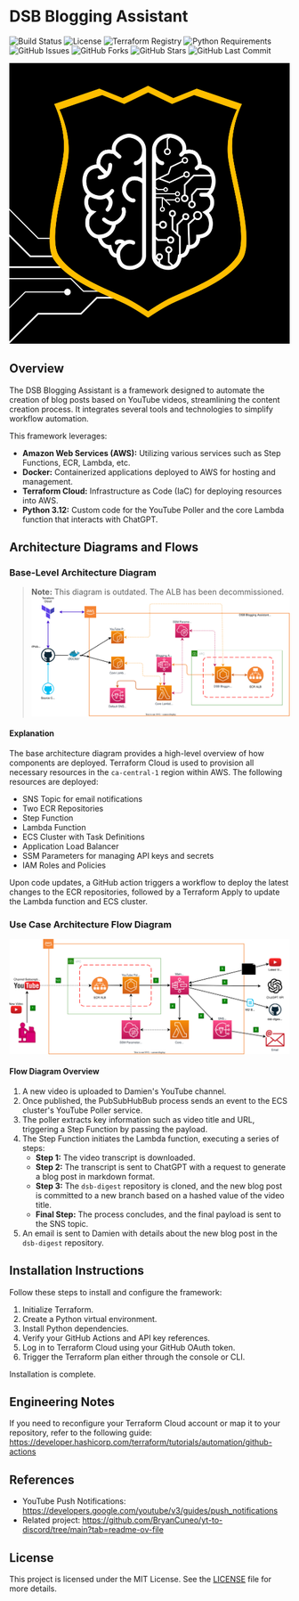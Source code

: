 # DSB Blogging Assistant

![Build Status](https://github.com/The-DevSec-Blueprint/dsb-blogging-assistant/actions/workflows/default_workflow.yml/badge.svg?logo=github)
![License](https://img.shields.io/github/license/The-DevSec-Blueprint/dsb-blogging-assistant?logo=license)
![Terraform Registry](https://img.shields.io/badge/Terraform-Registry-purple?logo=terraform)
![Python Requirements](https://img.shields.io/badge/python-3.12-blue?logo=python)
![GitHub Issues](https://img.shields.io/github/issues/The-DevSec-Blueprint/dsb-blogging-assistant?logo=github)
![GitHub Forks](https://img.shields.io/github/forks/The-DevSec-Blueprint/dsb-blogging-assistant?logo=github)
![GitHub Stars](https://img.shields.io/github/stars/The-DevSec-Blueprint/dsb-blogging-assistant?logo=github)
![GitHub Last Commit](https://img.shields.io/github/last-commit/The-DevSec-Blueprint/dsb-blogging-assistant?logo=github)

<p align="center"><img src="./docs/images/logo.svg" /></p>

## Overview

The DSB Blogging Assistant is a framework designed to automate the creation of blog posts based on YouTube videos, streamlining the content creation process. It integrates several tools and technologies to simplify workflow automation.

This framework leverages:

- **Amazon Web Services (AWS):** Utilizing various services such as Step Functions, ECR, Lambda, etc.
- **Docker:** Containerized applications deployed to AWS for hosting and management.
- **Terraform Cloud:** Infrastructure as Code (IaC) for deploying resources into AWS.
- **Python 3.12:** Custom code for the YouTube Poller and the core Lambda function that interacts with ChatGPT.

## Architecture Diagrams and Flows

### Base-Level Architecture Diagram

> **Note:** This diagram is outdated. The ALB has been decommissioned.  
![Base Architecture Diagram](./docs/images/architecture.drawio.svg)

#### Explanation

The base architecture diagram provides a high-level overview of how components are deployed. Terraform Cloud is used to provision all necessary resources in the `ca-central-1` region within AWS. The following resources are deployed:

- SNS Topic for email notifications
- Two ECR Repositories
- Step Function
- Lambda Function
- ECS Cluster with Task Definitions
- Application Load Balancer
- SSM Parameters for managing API keys and secrets
- IAM Roles and Policies

Upon code updates, a GitHub action triggers a workflow to deploy the latest changes to the ECR repositories, followed by a Terraform Apply to update the Lambda function and ECS cluster.

### Use Case Architecture Flow Diagram

![Flow Diagram](./docs/images/flow.drawio.svg)

#### Flow Diagram Overview

1. A new video is uploaded to Damien's YouTube channel.
2. Once published, the PubSubHubBub process sends an event to the ECS cluster's YouTube Poller service.
3. The poller extracts key information such as video title and URL, triggering a Step Function by passing the payload.
4. The Step Function initiates the Lambda function, executing a series of steps:
   - **Step 1:** The video transcript is downloaded.
   - **Step 2:** The transcript is sent to ChatGPT with a request to generate a blog post in markdown format.
   - **Step 3:** The `dsb-digest` repository is cloned, and the new blog post is committed to a new branch based on a hashed value of the video title.
   - **Final Step:** The process concludes, and the final payload is sent to the SNS topic.
5. An email is sent to Damien with details about the new blog post in the `dsb-digest` repository.

## Installation Instructions

Follow these steps to install and configure the framework:

1. Initialize Terraform.
2. Create a Python virtual environment.
3. Install Python dependencies.
4. Verify your GitHub Actions and API key references.
5. Log in to Terraform Cloud using your GitHub OAuth token.
6. Trigger the Terraform plan either through the console or CLI.

Installation is complete.

## Engineering Notes

If you need to reconfigure your Terraform Cloud account or map it to your repository, refer to the following guide:  
<https://developer.hashicorp.com/terraform/tutorials/automation/github-actions>

## References

- YouTube Push Notifications: <https://developers.google.com/youtube/v3/guides/push_notifications>
- Related project: <https://github.com/BryanCuneo/yt-to-discord/tree/main?tab=readme-ov-file>

## License

This project is licensed under the MIT License. See the [LICENSE](LICENSE) file for more details.
